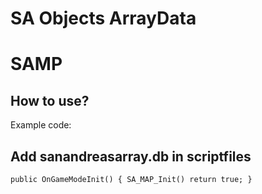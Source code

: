 # SA Objects ArrayData
# SAMP

**How to use?**
-
Example code:

Add sanandreasarray.db
	in scriptfiles
-	
`public OnGameModeInit()
{
	SA_MAP_Init()
	return true;
}`
